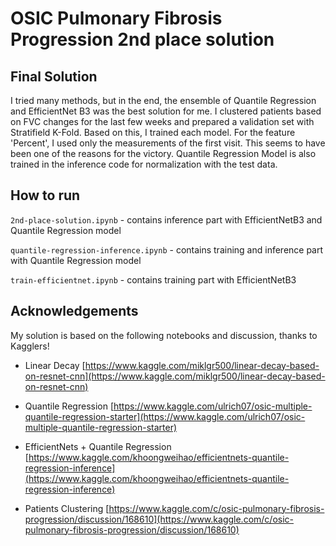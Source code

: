 # OSIC Pulmonary Fibrosis Progression 2nd place solution

## Final Solution
 I tried many methods, but in the end, the ensemble of Quantile Regression and EfficientNet B3 was the best solution for me. I clustered patients based on FVC changes for the last few weeks and prepared a validation set with Stratifield K-Fold. Based on this, I trained each model. For the feature 'Percent', I used only the measurements of the first visit. This seems to have been one of the reasons for the victory. Quantile Regression Model is also trained in the inference code for normalization with the test data.

## How to run

```2nd-place-solution.ipynb``` - contains inference part with EfficientNetB3 and Quantile Regression model


```quantile-regression-inference.ipynb``` - contains training and inference part with Quantile Regression model

```train-efficientnet.ipynb``` - contains training part with EfficientNetB3


## Acknowledgements
 My solution is based on the following notebooks and discussion, thanks to Kagglers!

- Linear Decay
[https://www.kaggle.com/miklgr500/linear-decay-based-on-resnet-cnn](https://www.kaggle.com/miklgr500/linear-decay-based-on-resnet-cnn)


- Quantile Regression
[https://www.kaggle.com/ulrich07/osic-multiple-quantile-regression-starter](https://www.kaggle.com/ulrich07/osic-multiple-quantile-regression-starter)

- EfficientNets + Quantile Regression
[https://www.kaggle.com/khoongweihao/efficientnets-quantile-regression-inference](https://www.kaggle.com/khoongweihao/efficientnets-quantile-regression-inference)

- Patients Clustering
[https://www.kaggle.com/c/osic-pulmonary-fibrosis-progression/discussion/168610](https://www.kaggle.com/c/osic-pulmonary-fibrosis-progression/discussion/168610)
